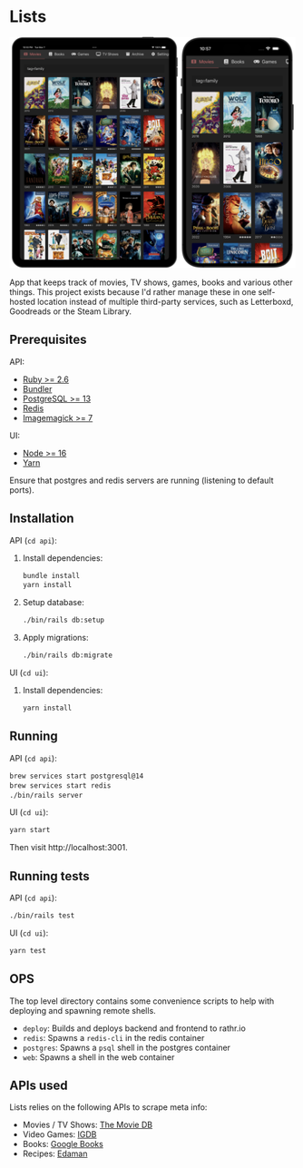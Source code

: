 # Lists

![Screenshot](./screenshots/2023-03-ipad-iphone.png)

App that keeps track of movies, TV shows, games, books and various other things.
This project exists because I'd rather manage these in one self-hosted location
instead of multiple third-party services, such as Letterboxd, Goodreads or the
Steam Library.

## Prerequisites

API:
   - [Ruby >= 2.6](https://www.ruby-lang.org/en/documentation/installation/)
   - [Bundler](https://bundler.io/)
   - [PostgreSQL >= 13](https://www.postgresql.org/)
   - [Redis](https://redis.io/)
   - [Imagemagick >= 7](https://www.imagemagick.org/script/index.php)

UI:
   - [Node >= 16](https://nodejs.org/en/)
   - [Yarn](https://yarnpkg.com/en/docs/install)

Ensure that postgres and redis servers are running (listening to default ports).

## Installation

API (`cd api`):

   1. Install dependencies:
       ```bash
       bundle install
       yarn install
       ```

   2. Setup database:
       ```bash
       ./bin/rails db:setup
       ```

   3. Apply migrations:
       ```bash
       ./bin/rails db:migrate
       ```

UI (`cd ui`):

   1. Install dependencies:
      ```bash
      yarn install
      ```

## Running

API (`cd api`):

```bash
brew services start postgresql@14
brew services start redis
./bin/rails server
```

UI (`cd ui`):

```bash
yarn start
```

Then visit http://localhost:3001.

## Running tests

API (`cd api`):

```bash
./bin/rails test
```

UI (`cd ui`):

```bash
yarn test
```

## OPS

The top level directory contains some convenience scripts to help with deploying
and spawning remote shells.

- `deploy`: Builds and deploys backend and frontend to rathr.io
- `redis`: Spawns a `redis-cli` in the redis container
- `postgres`: Spawns a `psql` shell in the postgres container
- `web`: Spawns a shell in the web container

## APIs used

Lists relies on the following APIs to scrape meta info:

- Movies / TV Shows: [The Movie DB](https://www.themoviedb.org)
- Video Games: [IGDB](https://www.igdb.com/discover)
- Books: [Google Books](https://developers.google.com/books)
- Recipes: [Edaman](https://www.edamam.com)
